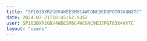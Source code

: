 ```yaml
---
title: "SP103BXR2GBV4WBESM8C4WCGNC9ED3PGT03X4WXTC"
date: 2024-07-21T18:45:52.935Z
user: SP103BXR2GBV4WBESM8C4WCGNC9ED3PGT03X4WXTC
layout: "users"
---
```

    